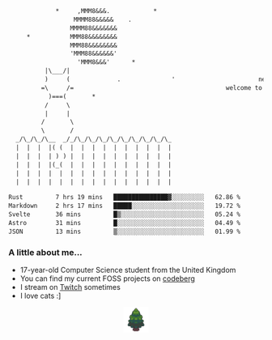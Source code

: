 ```txt
             *     ,MMM8&&&.            *
                  MMMM88&&&&&    .
                 MMMM88&&&&&&&
     *           MMM88&&&&&&&&
                 MMM88&&&&&&&&
                 'MMM88&&&&&&'
                   'MMM8&&&'      *
          |\___/|
          )     (             .              '                       newty.dev
         =\     /=                                          welcome to my github page (:
           )===(       *
          /     \
          |     |
         /       \
         \       /
  _/\_/\_/\__  _/_/\_/\_/\_/\_/\_/\_/\_/\_/\_
  |  |  |  |( (  |  |  |  |  |  |  |  |  |  |
  |  |  |  | ) ) |  |  |  |  |  |  |  |  |  |
  |  |  |  |(_(  |  |  |  |  |  |  |  |  |  |
  |  |  |  |  |  |  |  |  |  |  |  |  |  |  |
  |  |  |  |  |  |  |  |  |  |  |  |  |  |  |
```

<!--START_SECTION:waka-->

```txt
Rust         7 hrs 19 mins   ███████████████▓░░░░░░░░░   62.86 %
Markdown     2 hrs 17 mins   █████░░░░░░░░░░░░░░░░░░░░   19.72 %
Svelte       36 mins         █▒░░░░░░░░░░░░░░░░░░░░░░░   05.24 %
Astro        31 mins         █░░░░░░░░░░░░░░░░░░░░░░░░   04.49 %
JSON         13 mins         ▒░░░░░░░░░░░░░░░░░░░░░░░░   01.99 %
```

<!--END_SECTION:waka-->

### A little about me...

- 17-year-old Computer Science student from the United Kingdom
- You can find my current FOSS projects on [codeberg](https://codeberg.org/newt)
- I stream on [Twitch](https://twitch.tv/newtykin) sometimes
- I love cats :]

<div align="center">
    <a href="https://github.com/SylvanCraft"><img src="img/sylvancraft.png" height="50"></a>
</div>
